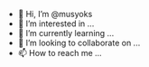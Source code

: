 - 👋 Hi, I’m @musyoks
- 👀 I’m interested in ...
- 🌱 I’m currently learning ...
- 💞️ I’m looking to collaborate on ...
- 📫 How to reach me ...

<!---
musyoks/musyoks is a ✨ special ✨ repository because its `README.md` (this file) appears on your GitHub profile.
You can click the Preview link to take a look at your changes.
--->
